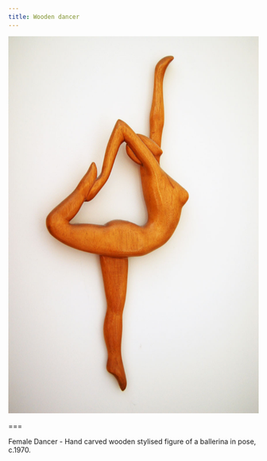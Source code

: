 ```yaml
---
title: Wooden dancer
---
```


![Dancer](dancer.jpg)

===

Female Dancer - Hand carved wooden stylised figure of a ballerina in pose, c.1970.
